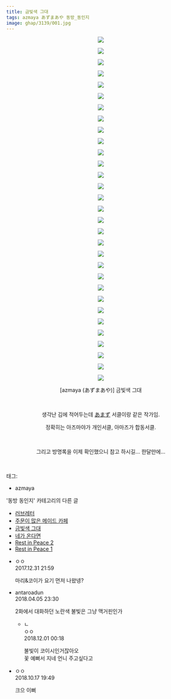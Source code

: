 ```yaml
---
title: 금빛색 그대
tags: azmaya あずまあや 동방_동인지
image: ghap/3139/001.jpg
---
```

<div class="article">
<p style="text-align: center; clear: none; float: none;"><img src="{{ site.nasurl }}/ghap/3139/001.jpg"/></p>
<p style="text-align: center; clear: none; float: none;"><img src="{{ site.nasurl }}/ghap/3139/002.jpg"/></p>
<p style="text-align: center; clear: none; float: none;"><img src="{{ site.nasurl }}/ghap/3139/003.jpg"/></p>
<p style="text-align: center; clear: none; float: none;"><img src="{{ site.nasurl }}/ghap/3139/004.jpg"/></p>
<p style="text-align: center; clear: none; float: none;"><img src="{{ site.nasurl }}/ghap/3139/005.jpg"/></p>
<p style="text-align: center; clear: none; float: none;"><img src="{{ site.nasurl }}/ghap/3139/006.jpg"/></p>
<p style="text-align: center; clear: none; float: none;"><img src="{{ site.nasurl }}/ghap/3139/007.jpg"/></p>
<p style="text-align: center; clear: none; float: none;"><img src="{{ site.nasurl }}/ghap/3139/008.jpg"/></p>
<p style="text-align: center; clear: none; float: none;"><img src="{{ site.nasurl }}/ghap/3139/009.jpg"/></p>
<p style="text-align: center; clear: none; float: none;"><img src="{{ site.nasurl }}/ghap/3139/010.jpg"/></p>
<p style="text-align: center; clear: none; float: none;"><img src="{{ site.nasurl }}/ghap/3139/011.jpg"/></p>
<p style="text-align: center; clear: none; float: none;"><img src="{{ site.nasurl }}/ghap/3139/012.jpg"/></p>
<p style="text-align: center; clear: none; float: none;"><img src="{{ site.nasurl }}/ghap/3139/013.jpg"/></p>
<p style="text-align: center; clear: none; float: none;"><img src="{{ site.nasurl }}/ghap/3139/014.jpg"/></p>
<p style="text-align: center; clear: none; float: none;"><img src="{{ site.nasurl }}/ghap/3139/015.jpg"/></p>
<p style="text-align: center; clear: none; float: none;"><img src="{{ site.nasurl }}/ghap/3139/016.jpg"/></p>
<p style="text-align: center; clear: none; float: none;"><img src="{{ site.nasurl }}/ghap/3139/017.jpg"/></p>
<p style="text-align: center; clear: none; float: none;"><img src="{{ site.nasurl }}/ghap/3139/018.jpg"/></p>
<p style="text-align: center; clear: none; float: none;"><img src="{{ site.nasurl }}/ghap/3139/019.jpg"/></p>
<p style="text-align: center; clear: none; float: none;"><img src="{{ site.nasurl }}/ghap/3139/020.jpg"/></p>
<p style="text-align: center; clear: none; float: none;"><img src="{{ site.nasurl }}/ghap/3139/021.jpg"/></p>
<p style="text-align: center; clear: none; float: none;"><img src="{{ site.nasurl }}/ghap/3139/022.jpg"/></p>
<p style="text-align: center; clear: none; float: none;"><img src="{{ site.nasurl }}/ghap/3139/023.jpg"/></p>
<p style="text-align: center; clear: none; float: none;"><img src="{{ site.nasurl }}/ghap/3139/024.jpg"/></p>
<p style="text-align: center; clear: none; float: none;"><img src="{{ site.nasurl }}/ghap/3139/025.jpg"/></p>
<p style="text-align: center; clear: none; float: none;"><img src="{{ site.nasurl }}/ghap/3139/026.jpg"/></p>
<p style="text-align: center; clear: none; float: none;"><img src="{{ site.nasurl }}/ghap/3139/027.jpg"/></p>
<p style="text-align: center; clear: none; float: none;"><img src="{{ site.nasurl }}/ghap/3139/028.jpg"/></p>
<p style="text-align: center; clear: none; float: none;"><img src="{{ site.nasurl }}/ghap/3139/029.jpg"/></p>
<p style="text-align: center; clear: none; float: none;"><img src="{{ site.nasurl }}/ghap/3139/030.jpg"/></p>
<p style="text-align: center; clear: none; float: none;"><img src="{{ site.nasurl }}/ghap/3139/031.jpg"/></p>
<p style="text-align: center; clear: none; float: none;">[azmaya (あずまあや)] 금빛색 그대</p>
<p style="text-align: center; clear: none; float: none;"><br/></p>
<p style="text-align: center; clear: none; float: none;">생각난 김에 적어두는데 <a class="tx-link" href="http://ghaptouhou.tistory.com/tag/%E3%81%82%E3%81%BE%E3%81%9A" target="_blank">あまず</a> 서클이랑 같은 작가임.</p>
<p style="text-align: center; clear: none; float: none;">정확히는 아즈마야가 개인서클, 아마즈가 합동서클.</p>
<p style="text-align: center; clear: none; float: none;"><br/></p>
<p style="text-align: center; clear: none; float: none;">그리고 방명록을 이제 확인했으니 참고 하시길... 한달만에...</p>
<p><br/></p>
</div><div class="tagTrail">
<p>태그: </p>
<ul>
<li>azmaya</li>
</ul>
</div><div class="another">
<p>'동방 동인지' 카테고리의 다른 글</p>
<ul>
<li><a href="/2017-02-04-ghap_3142">러브레터</a></li>
<li><a href="/2017-02-04-ghap_3140">주문이 많은 메이드 카페</a></li>
<li><a href="/2017-02-04-ghap_3139">금빛색 그대</a></li>
<li><a href="/2017-02-04-ghap_3138">네가 온다면</a></li>
<li><a href="/2017-02-04-ghap_3137">Rest in Peace 2</a></li>
<li><a href="/2017-02-04-ghap_3136">Rest in Peace 1</a></li>
</ul>
</div><div class="cb_module cb_fluid">
<div class="cb_wrt cb_profile">
<div class="comment">
<ul>
<li class="cb_thumb_off" id="comment15163878">
<div class="cb_comment_area">
<div class="cb_info_area">
<div class="cb_section">
<span class="cb_nick_name">ㅇㅇ</span>
</div>
<div class="cb_section">
<span class="cb_date">2017.12.31 21:59 </span>
</div>
</div>
<div class="cb_dsc_comment">
<p class="cb_dsc">
											마리&amp;코이가 요기 먼저 나왔넹?
										</p>
</div>
</div></li>
<li class="cb_thumb_off" id="comment15234101">
<div class="cb_comment_area">
<div class="cb_info_area">
<div class="cb_section">
<span class="cb_nick_name">antaroadun</span>
</div>
<div class="cb_section">
<span class="cb_date">2018.04.05 23:30 </span>
</div>
</div>
<div class="cb_dsc_comment">
<p class="cb_dsc">
											2화에서 대화하던 노란색 불빛은 그냥 맥거핀인가
										</p>
</div>
<ul>
<li class="cb_thumb_off" id="comment15380763">
<span class="cb_bu_subnode">ㄴ</span>
<div class="cb_comment_area">
<div class="cb_info_area">
<div class="cb_section">
<span class="cb_nick_name">ㅇㅇ</span>
</div>
<div class="cb_section">
<span class="cb_date">2018.12.01 00:18 </span>
</div>
</div>
<div class="cb_dsc_comment">
<p class="cb_dsc">
																불빛이 코이시인거잖아오<br/>
꽃 예뻐서 지네 언니 주고싶다고
															</p>
</div>
</div>
</li>
</ul>
</div></li>
<li class="cb_thumb_off" id="comment15357285">
<div class="cb_comment_area">
<div class="cb_info_area">
<div class="cb_section">
<span class="cb_nick_name">ㅇㅇ</span>
</div>
<div class="cb_section">
<span class="cb_date">2018.10.17 19:49 </span>
</div>
</div>
<div class="cb_dsc_comment">
<p class="cb_dsc">
											크으 이뻐
										</p>
</div>
</div></li>
</ul>
</div>
</div><!-- commentList close -->
</div>